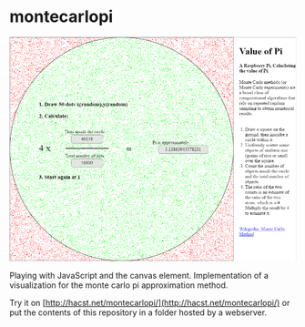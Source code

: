 # montecarlopi
![Screenshot montecarlopi](media/montecarlopi.png)

Playing with JavaScript and the canvas element. Implementation of a visualization
for the monte carlo pi approximation method.

Try it on [http://hacst.net/montecarlopi/](http://hacst.net/montecarlopi/) 
or put the contents of this repository in a folder hosted by a webserver.
